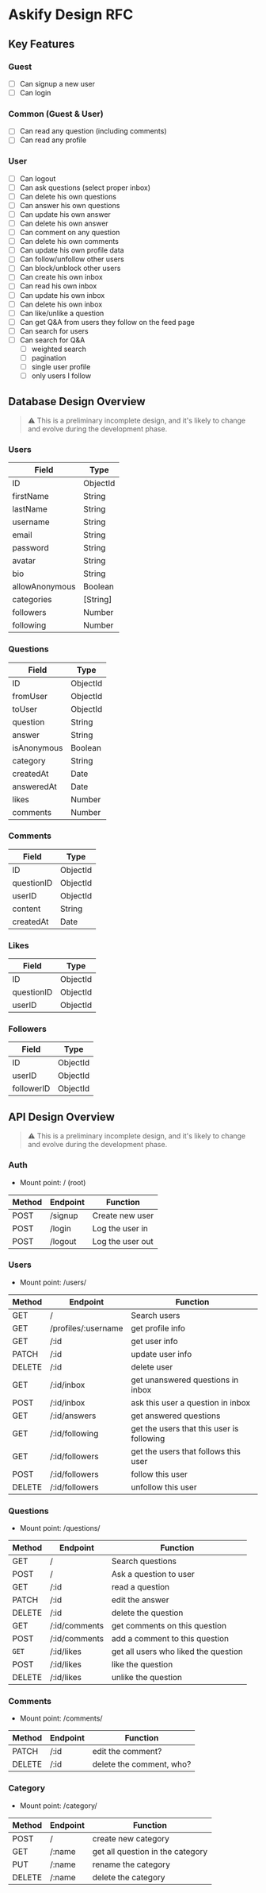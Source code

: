 # Askify Design RFC

## Key Features

### Guest

- [ ] Can signup a new user
- [ ] Can login

### Common (Guest & User)

- [ ] Can read any question (including comments)
- [ ] Can read any profile

### User

- [ ] Can logout
- [ ] Can ask questions (select proper inbox)
- [ ] Can delete his own questions
- [ ] Can answer his own questions
- [ ] Can update his own answer
- [ ] Can delete his own answer
- [ ] Can comment on any question
- [ ] Can delete his own comments
- [ ] Can update his own profile data
- [ ] Can follow/unfollow other users
- [ ] Can block/unblock other users
- [ ] Can create his own inbox
- [ ] Can read his own inbox
- [ ] Can update his own inbox
- [ ] Can delete his own inbox
- [ ] Can like/unlike a question
- [ ] Can get Q&A from users they follow on the feed page
- [ ] Can search for users
- [ ] Can search for Q&A
  - [ ] weighted search
  - [ ] pagination
  - [ ] single user profile
  - [ ] only users I follow

## Database Design Overview

> :warning: This is a preliminary incomplete design, and it's likely to change and evolve during the development phase.

### Users

| Field          | Type     |
| -------------- | -------- |
| ID             | ObjectId |
| firstName      | String   |
| lastName       | String   |
| username       | String   |
| email          | String   |
| password       | String   |
| avatar         | String   |
| bio            | String   |
| allowAnonymous | Boolean  |
| categories     | [String] |
| followers      | Number   |
| following      | Number   |

### Questions

| Field       | Type     |
| ----------- | -------- |
| ID          | ObjectId |
| fromUser    | ObjectId |
| toUser      | ObjectId |
| question    | String   |
| answer      | String   |
| isAnonymous | Boolean  |
| category    | String   |
| createdAt   | Date     |
| answeredAt  | Date     |
| likes       | Number   |
| comments    | Number   |

### Comments

| Field      | Type     |
| ---------- | -------- |
| ID         | ObjectId |
| questionID | ObjectId |
| userID     | ObjectId |
| content    | String   |
| createdAt  | Date     |

### Likes

| Field      | Type     |
| ---------- | -------- |
| ID         | ObjectId |
| questionID | ObjectId |
| userID     | ObjectId |

### Followers

| Field      | Type     |
| ---------- | -------- |
| ID         | ObjectId |
| userID     | ObjectId |
| followerID | ObjectId |

## API Design Overview

> :warning: This is a preliminary incomplete design, and it's likely to change and evolve during the development phase.

### Auth

- Mount point: / (root)

| Method | Endpoint | Function         |
| ------ | -------- | ---------------- |
| POST   | /signup  | Create new user  |
| POST   | /login   | Log the user in  |
| POST   | /logout  | Log the user out |

### Users

- Mount point: /users/

| Method | Endpoint            | Function                                  |
| ------ | ------------------- | ----------------------------------------- |
| GET    | /                   | Search users                              |
| GET    | /profiles/:username | get profile info                          |
| GET    | /:id                | get user info                             |
| PATCH  | /:id                | update user info                          |
| DELETE | /:id                | delete user                               |
| GET    | /:id/inbox          | get unanswered questions in inbox         |
| POST   | /:id/inbox          | ask this user a question in inbox         |
| GET    | /:id/answers        | get answered questions                    |
| GET    | /:id/following      | get the users that this user is following |
| GET    | /:id/followers      | get the users that follows this user      |
| POST   | /:id/followers      | follow this user                          |
| DELETE | /:id/followers      | unfollow this user                        |

### Questions

- Mount point: /questions/

| Method | Endpoint      | Function                             |
| ------ | ------------- | ------------------------------------ |
| GET    | /             | Search questions                     |
| POST   | /             | Ask a question to user               |
| GET    | /:id          | read a question                      |
| PATCH  | /:id          | edit the answer                      |
| DELETE | /:id          | delete the question                  |
| GET    | /:id/comments | get comments on this question        |
| POST   | /:id/comments | add a comment to this question       |
| `GET`  | /:id/likes    | get all users who liked the question |
| POST   | /:id/likes    | like the question                    |
| DELETE | /:id/likes    | unlike the question                  |

### Comments

- Mount point: /comments/

| Method | Endpoint | Function                 |
| ------ | -------- | ------------------------ |
| PATCH  | /:id     | edit the comment?        |
| DELETE | /:id     | delete the comment, who? |

### Category

- Mount point: /category/

| Method | Endpoint | Function                         |
| ------ | -------- | -------------------------------- |
| POST   | /        | create new category              |
| GET    | /:name   | get all question in the category |
| PUT    | /:name   | rename the category              |
| DELETE | /:name   | delete the category              |
